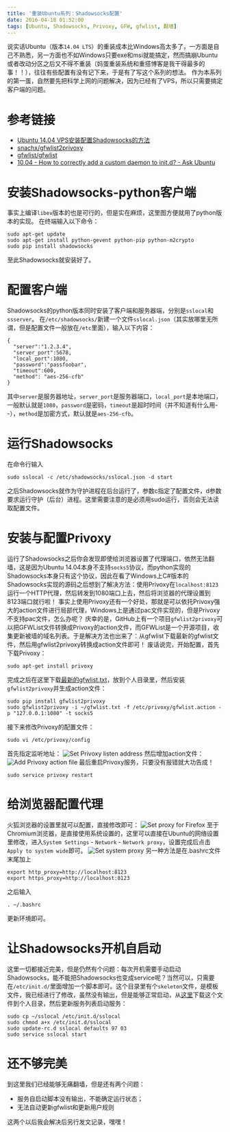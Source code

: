 ```yaml
---
title: '重装Ubuntu系列：Shadowsocks配置'
date: 2016-04-18 01:52:00
tags: [Ubuntu, Shadowsocks, Privoxy, GFW, gfwlist, 翻墙]
---
```

说实话Ubuntu（版本`14.04 LTS`）的重装成本比Windows高太多了，一方面是自己不熟悉，另一方面也不如Windows只要exe和msi就能搞定，然而搞崩Ubuntu或者改动分区之后又不得不重装（妈蛋重装系统和重搭博客是我干得最多的事！！），往往有些配置有没有记下来，于是有了写这个系列的想法。
作为本系列的第一蛋，自然要先把科学上网的问题解决，因为已经有了VPS，所以只需要搞定客户端的问题。

# 参考链接
* [Ubuntu 14.04 VPS安装配置Shadowsocks的方法](http://www.ihunter.me/Ubuntu%2014.04%20VPS%E5%AE%89%E8%A3%85%E9%85%8D%E7%BD%AEShadowsocks%E7%9A%84%E6%96%B9%E6%B3%95.html)
* [snachx/gfwlist2privoxy](https://github.com/snachx/gfwlist2privoxy)
* [gfwlist/gfwlist](https://github.com/gfwlist/gfwlist)
* [10.04 - How to correctly add a custom daemon to init.d? - Ask Ubuntu](http://askubuntu.com/questions/18802/how-to-correctly-add-a-custom-daemon-to-init-d)

# 安装Shadowsocks-python客户端
事实上编译`libev`版本的也是可行的，但是实在麻烦，这里图方便就用了python版本的实现。
在终端输入以下命令：
```
sudo apt-get update
sudo apt-get install python-gevent python-pip python-m2crypto
sudo pip install shadowsocks
```
至此Shadowsocks就安装好了。

# 配置客户端
Shadowsocks的python版本同时安装了客户端和服务器端，分别是`sslocal`和`ssserver`。
在`/etc/shadowsocks/`新建一个文件`sslocal.json`（其实放哪里无所谓，但是配置文件一般放在`/etc`里面），输入以下内容：
```
{
  "server":"1.2.3.4",
  "server_port":5678,
  "local_port":1080,
  "password":"passfoobar",
  "timeout":600,
  "method": "aes-256-cfb"
}
```
其中`server`是服务器地址，`server_port`是服务器端口，`local_port`是本地端口，一般默认就是`1080`，`password`是密码，`timeout`是超时时间（并不知道有什么用- -），`method`是加密方式，默认就是`aes-256-cfb`。

# 运行Shadowsocks
在命令行输入
```
sudo sslocal -c /etc/shadowsocks/sslocal.json -d start
```
之后Shadowsocks就作为守护进程在后台运行了，参数c指定了配置文件，d参数要求运行守护（后台）进程。这里需要注意的是必须用sudo运行，否则会无法读取配置文件。

# 安装与配置Privoxy
运行了Shadowsocks之后你会发现即使给浏览器设置了代理端口，依然无法翻墙，这是因为Ubuntu 14.04本身不支持`socks5`协议，而python实现的Shadowsocks本身只有这个协议，因此在看了Windows上C#版本的Shadowsocks实现的源码之后想到了解决方法：使用Privoxy在`localhost:8123`运行一个HTTP代理，然后转发到1080端口上去，然后将浏览器的代理设置到8123端口就行啦！
事实上使用Privoxy还有一个好处，那就是可以依托Privoxy强大的action文件进行局部代理，Windows上是通过pac文件实现的，但是Privoxy不支持pac文件，怎么办呢？
庆幸的是，GitHub上有一个项目`gfwlist2privoxy`可以把GFWList文件转换成Privoxy的action文件，而GFWList是一个开源项目，收集更新被墙的域名列表。于是解决方法也出来了：从gfwlist下载最新的gfwlist文件，然后用gfwlist2privoxy转换成action文件即可！
废话说完，开始配置，首先下载Privoxy：
```
sudo apt-get install privoxy
```
完成之后在这里下载[最新的gfwlist.txt](https://github.com/gfwlist/gfwlist/raw/master/gfwlist.txt)，放到个人目录里，然后安装`gfwlist2privoxy`并生成action文件：
```
sudo pip install gfwlist2privoxy
sudo gfwlist2privoxy -i ~/gfwlist.txt -f /etc/privoxy/gfwlist.action -p "127.0.0.1:1080" -t socks5
```
接下来修改Privoxy的配置文件：
```
sudo vi /etc/privoxy/config
```
首先指定监听地址：
![Set Privoxy listen address](set-privoxy-listen-address.png)
然后增加action文件：
![Add Privoxy action file](add-privoxy-action-file.png)
最后重启Privoxy服务，只要没有报错就大功告成！
```
sudo service privoxy restart
```

# 给浏览器配置代理
火狐浏览器的设置里就可以配置，直接修改即可：
![Set proxy for Firefox](set-proxy-for-firefox.png)
至于Chromium浏览器，是直接使用系统设置的，这里可以直接在Ubuntu的网络设置里修改，进入`System Settings` - `Network` - `Network proxy`，设置完成后点击`Apply to system wide`即可。
![Set system proxy](set-system-proxy.png)
另一种方法是在.bashrc文件末尾加上
```
export http_proxy=http://localhost:8123
export https_proxy=http://localhost:8123
```
之后输入
```
. ~/.bashrc
```
更新环境即可。

# 让Shadowsocks开机自启动
这里一切都接近完美，但是仍然有个问题：每次开机需要手动启动Shadowsocks，能不能把Shadowsocks也变成service呢？当然可以，只需要在`/etc/init.d/`里面增加一个脚本即可。这个目录里有个`skeleton`文件，是模板文件，我已经进行了修改，虽然没有输出，但是能够正常启动，从[这里](https://gist.github.com/perqin/2867f8fac6dbbf2514b7471095233668/raw/84207cb3a4fbf702df828504b643c5b65a77c7ab/sslocal)下载这个文件到个人目录，然后更新服务列表启动服务：
```
sudo cp ~/sslocal /etc/init.d/sslocal
sudo chmod a+x /etc/init.d/sslocal
sudo update-rc.d sslocal defaults 97 03
sudo service sslocal start
```

# 还不够完美
到这里我们已经能够无痛翻墙，但是还有两个问题：
  * 服务自启动脚本没有输出，不能确定运行状态；
  * 无法自动更新gfwlist和更新用户规则

这两个以后我会解决后另行发文记录，嘿嘿！